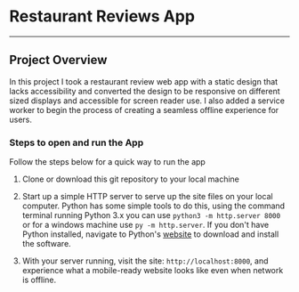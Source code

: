 # Restaurant Reviews App
---

## Project Overview

In this project I took a restaurant review web app with a static design that lacks accessibility and converted the design to be responsive on different sized displays and accessible for screen reader use. I also added a service worker to begin the process of creating a seamless offline experience for users.

### Steps to open and run the App

Follow the steps below for a quick way to run the app

1. Clone or download this git repository to your local machine

2. Start up a simple HTTP server to serve up the site files on your local computer. Python has some simple tools to do this, using the command terminal running Python 3.x you can use `python3 -m http.server 8000` or for a windows machine use `py -m http.server`. If you don't have Python installed, navigate to Python's [website](https://www.python.org/) to download and install the software.

3. With your server running, visit the site: `http://localhost:8000`, and experience what a mobile-ready website looks like even when network is offline.




